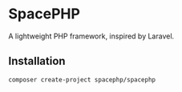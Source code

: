 # SpacePHP
A lightweight PHP framework, inspired by Laravel.

## Installation
```
composer create-project spacephp/spacephp
```

